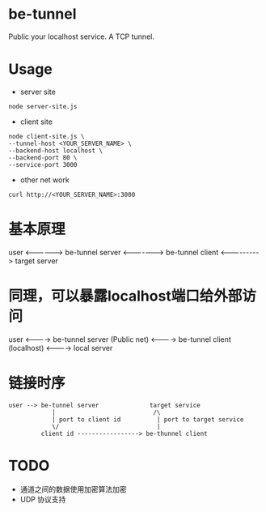 # be-tunnel

Public your localhost service. A TCP tunnel.

# Usage

* server site

```
node server-site.js
```

* client site

```
node client-site.js \
--tunnel-host <YOUR_SERVER_NAME> \
--backend-host localhost \
--backend-port 80 \
--service-port 3000
```

* other net work

```
curl http://<YOUR_SERVER_NAME>:3000
```

# 基本原理

user <------> be-tunnel server <-------> be-tunnel client <---------> target server

# 同理，可以暴露localhost端口给外部访问

user <----> be-tunnel server (Public net) <----> be-tunnel client (localhost) <----> local server

# 链接时序

```
user --> be-tunnel server              target service
            |                           /\
            | port to client id          | port to target service
            \/                           |
         client id -----------------> be-thunnel client
```


# TODO

* 通道之间的数据使用加密算法加密
* UDP 协议支持